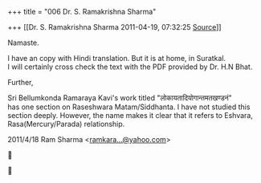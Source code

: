 +++
title = "006 Dr. S. Ramakrishna Sharma"

+++
[[Dr. S. Ramakrishna Sharma	2011-04-19, 07:32:25 [Source](https://groups.google.com/g/bvparishat/c/kF7I2M4UHOk)]]



Namaste.  
  
I have an copy with Hindi translation. But it is at home, in Suratkal.  
I will certainly cross check the text with the PDF provided by Dr. H.N Bhat.  
  
Further,  
  
Sri Bellumkonda Ramaraya Kavi's work titled "लोकायतादियोगान्तमतखण्डनं"  
has one section on Raseshwara Matam/Siddhanta. I have not studied this  
section deeply. However, the name makes it clear that it refers to Eshvara,  
Rasa(Mercury/Parada) relationship.  
  

2011/4/18 Ram Sharma \<[ramkara...@yahoo.com]()\>






